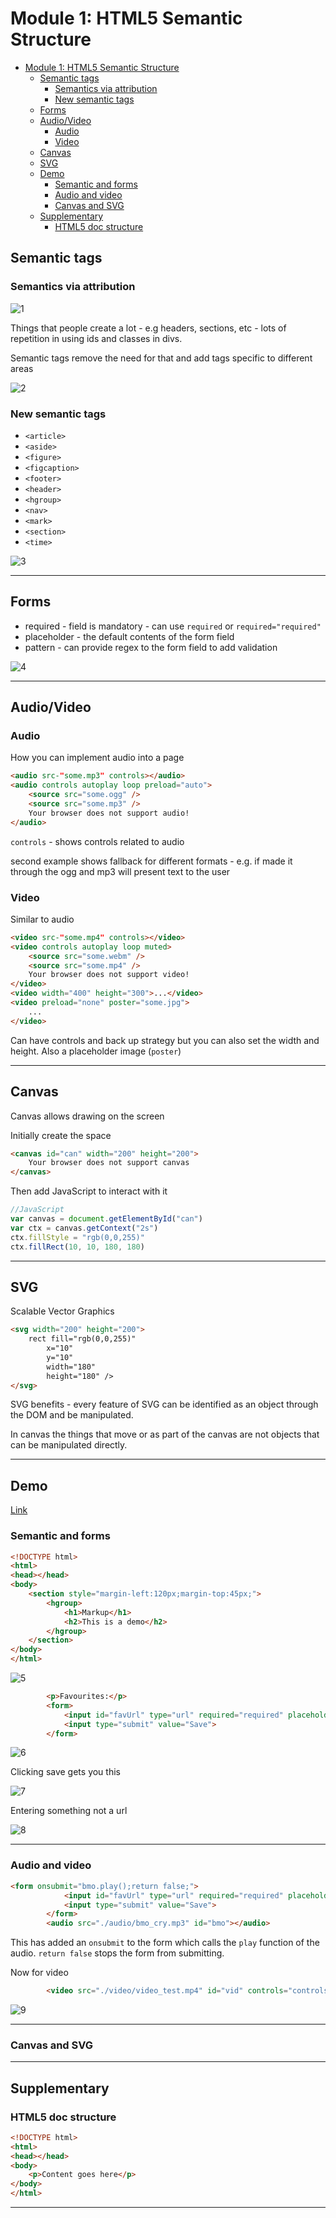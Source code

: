 # Module 1: HTML5 Semantic Structure

- [Module 1: HTML5 Semantic Structure](#Module-1-HTML5-Semantic-Structure)
  - [Semantic tags](#Semantic-tags)
    - [Semantics via attribution](#Semantics-via-attribution)
    - [New semantic tags](#New-semantic-tags)
  - [Forms](#Forms)
  - [Audio/Video](#AudioVideo)
    - [Audio](#Audio)
    - [Video](#Video)
  - [Canvas](#Canvas)
  - [SVG](#SVG)
  - [Demo](#Demo)
    - [Semantic and forms](#Semantic-and-forms)
    - [Audio and video](#Audio-and-video)
    - [Canvas and SVG](#Canvas-and-SVG)
  - [Supplementary](#Supplementary)
    - [HTML5 doc structure](#HTML5-doc-structure)

## Semantic tags

### Semantics via attribution

![1](../images/1.png)

Things that people create a lot - e.g headers, sections, etc - lots of repetition in using ids and classes in divs.

Semantic tags remove the need for that and add tags specific to different areas

![2](../images/2.png)

### New semantic tags

- `<article>`
- `<aside>`
- `<figure>`
- `<figcaption>`
- `<footer>`
- `<header>`
- `<hgroup>`
- `<nav>`
- `<mark>`
- `<section>`
- `<time>`

![3](../images/3.png)

---

## Forms

- required - field is mandatory - can use `required` or `required="required"`
- placeholder - the default contents of the form field
- pattern - can provide regex to the form field to add validation

![4](../images/4.png)

---

## Audio/Video

### Audio

How you can implement audio into a page

```html
<audio src-"some.mp3" controls></audio>
<audio controls autoplay loop preload="auto">
    <source src="some.ogg" />
    <source src="some.mp3" />
    Your browser does not support audio!
</audio>
```

`controls` - shows controls related to audio

second example shows fallback for different formats - e.g. if made it through the ogg and mp3 will present text to the user

### Video

Similar to audio

```html
<video src-"some.mp4" controls></video>
<video controls autoplay loop muted>
    <source src="some.webm" />
    <source src="some.mp4" />
    Your browser does not support video!
</video>
<video width="400" height="300">...</video>
<video preload="none" poster="some.jpg">
    ...
</video>
```

Can have controls and back up strategy but you can also set the width and height.  Also a placeholder image (`poster`)

---

## Canvas

Canvas allows drawing on the screen

Initially create the space

```html
<canvas id="can" width="200" height="200">
    Your browser does not support canvas
</canvas>
```

Then add JavaScript to interact with it

```js
//JavaScript
var canvas = document.getElementById("can")
var ctx = canvas.getContext("2s")
ctx.fillStyle = "rgb(0,0,255)"
ctx.fillRect(10, 10, 180, 180)

```

---

## SVG

Scalable Vector Graphics

```html
<svg width="200" height="200">
    rect fill="rgb(0,0,255)"
        x="10"
        y="10"
        width="180"
        height="180" />
</svg>
```

SVG benefits - every feature of SVG can be identified as an object through the DOM and be manipulated.

In canvas the things that move or as part of the canvas are not objects that can be manipulated directly.

---

## Demo

[Link](./demo/1-demo.html)

### Semantic and forms

```html
<!DOCTYPE html>
<html>
<head></head>
<body>
    <section style="margin-left:120px;margin-top:45px;">
        <hgroup>
            <h1>Markup</h1>
            <h2>This is a demo</h2>
        </hgroup>
    </section>
</body>
</html>
```

![5](../images/5.png)

```html
        <p>Favourites:</p>
        <form>
            <input id="favUrl" type="url" required="required" placeholder="http://www.test.com" />
            <input type="submit" value="Save">
        </form>
```

![6](../images/6.png)

Clicking save gets you this

![7](../images/7.png)

Entering something not a url

![8](../images/8.png)

---

### Audio and video

```html
<form onsubmit="bmo.play();return false;">
            <input id="favUrl" type="url" required="required" placeholder="http://www.test.com" />
            <input type="submit" value="Save">
        </form>
        <audio src="./audio/bmo_cry.mp3" id="bmo"></audio>
```

This has added an `onsubmit` to the form which calls the `play` function of the audio.  `return false` stops the form from submitting.

Now for video

```html
        <video src="./video/video_test.mp4" id="vid" controls="controls"></video>
```

![9](../images/9.png)

---

### Canvas and SVG



---

## Supplementary

### HTML5 doc structure

```html
<!DOCTYPE html>
<html>
<head></head>
<body>
    <p>Content goes here</p>
</body>
</html>
```

---
